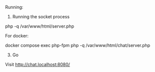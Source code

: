 Running:


1. Running the socket process

php -q /var/www/html/server.php



For docker:

docker compose exec php-fpm php -q /var/www/html/chat/server.php


3. Go

Visit http://chat.localhost:8080/